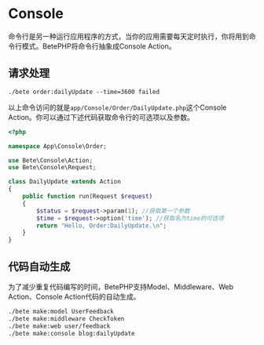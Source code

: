 # Console

命令行是另一种运行应用程序的方式，当你的应用需要每天定时执行，你将用到命令行模式。BetePHP将命令行抽象成Console Action。

## 请求处理

```
./bete order:dailyUpdate --time=3600 failed
```

以上命令访问的就是```app/Console/Order/DailyUpdate.php```这个Console Action。你可以通过下述代码获取命令行的可选项以及参数。

```php
<?php

namespace App\Console\Order;

use Bete\Console\Action;
use Bete\Console\Request;

class DailyUpdate extends Action
{
    public function run(Request $request)
    {
        $status = $request->param(1); //获取第一个参数
        $time = $request->option('time'); //获取名为time的可选项
        return "Hello, Order:DailyUpdate.\n";
    }
}
```

## 代码自动生成

为了减少重复代码编写的时间，BetePHP支持Model、Middleware、Web Action、Console Action代码的自动生成。

```bash
./bete make:model UserFeedback
./bete make:middleware CheckToken
./bete make:web user/feedback
./bete make:console blog:dailyUpdate
```
